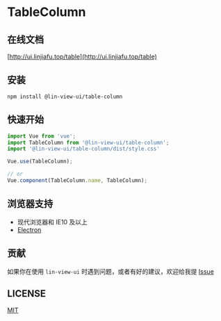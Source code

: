# TableColumn


## 在线文档

[http://ui.linjiafu.top/table](http://ui.linjiafu.top/table)


## 安装

```
npm install @lin-view-ui/table-column
```

## 快速开始

```javascript
import Vue from 'vue';
import TableColumn from '@lin-view-ui/table-column';
import '@lin-view-ui/table-column/dist/style.css'

Vue.use(TableColumn);

// or
Vue.component(TableColumn.name, TableColumn);
```

## 浏览器支持

- 现代浏览器和 IE10 及以上
- [Electron](http://electron.atom.io/)

## 贡献

如果你在使用 `lin-view-ui` 时遇到问题，或者有好的建议，欢迎给我提 [Issue](https://github.com/c10342/lin-view-ui/issues)

## LICENSE

[MIT](https://github.com/c10342/lin-view-ui/blob/master/LICENSE)
